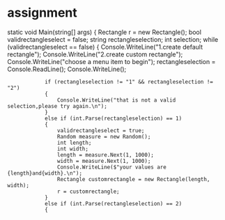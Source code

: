 # assignment
  static void Main(string[] args)
        {
            Rectangle r = new Rectangle();
            bool validrectangleselect = false;
            string rectangleselection;
            int selection;
            while (validrectangleselect == false)
            {
                Console.WriteLine("1.create default rectangle");
                Console.WriteLine("2.create custom rectangle");
                Console.WriteLine("choose a menu item to begin");
                rectangleselection = Console.ReadLine();
                Console.WriteLine();

                if (rectangleselection != "1" && rectangleselection != "2")
                {
                    Console.WriteLine("that is not a valid selection,please try again.\n");
                }
                else if (int.Parse(rectangleselection) == 1)
                {
                    validrectangleselect = true;
                    Random measure = new Random();
                    int length;
                    int width;
                    length = measure.Next(1, 1000);
                    width = measure.Next(1, 1000);
                    Console.WriteLine($"your values are {length}and{width}.\n");
                    Rectangle customrectangle = new Rectangle(length, width);
                    r = customrectangle;
                }
                else if (int.Parse(rectangleselection) == 2)
                {
